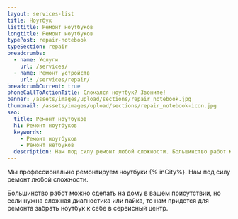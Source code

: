 ```yaml
---
layout: services-list
title: Ноутбук
listtitle: Ремонт ноутбуков
longtitle: Ремонт ноутбуков
typePost: repair-notebook
typeSection: repair
breadcrumbs:
  - name: Услуги
    url: /services/
  - name: Ремонт устройств
    url: /services/repair/
breadcrumbCurrent: true
phoneCallToActionTitle: Сломался ноутбук? Звоните!
banner: /assets/images/upload/sections/repair_notebook.jpg
thumbnail: /assets/images/upload/sections/repair_notebook-icon.jpg
seo:
  title: Ремонт ноутбуков
  h1: Ремонт ноутбуков
  keywords: 
    - Ремонт ноутбуков
    - Ремонт нетбуков
  description: Нам под силу ремонт любой сложности. Большинство работ можно сделать на дому {% inCity %} в вашем присутствии, но если нужна сложная диагностика или пайка, то нам придется для ремонта забрать ноутбук к себе в сервисный центр.
---
```

Мы профессионально ремонтируем ноутбуки {% inCity%}.
Нам под силу ремонт любой сложности.

Большинство работ можно сделать на дому в вашем присутствии, но если нужна сложная диагностика или пайка, то нам придется для ремонта забрать ноутбук к себе в сервисный центр.